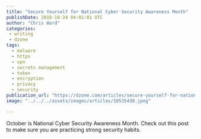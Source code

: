 ```yaml
---
title: "Secure Yourself for National Cyber Security Awareness Month"
publishDate: 2018-10-24 04:01:01 UTC
author: "Chris Ward"
categories:
 - writing
 - dzone
tags:
  - malware
  - https
  - vpn
  - secrets management
  - token
  - encryption
  - privacy
  - security
publication_url: "https://dzone.com/articles/secure-yourself-for-national-cyber-security-awaren"
image: "../../../assets/images/articles/10535430.jpeg"

---
```

October is National Cyber Security Awareness Month. Check out this post to make sure you are practicing strong security habits.

